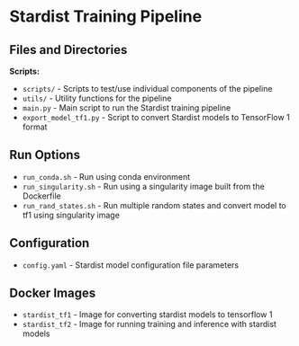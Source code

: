 # Stardist Training Pipeline

## Files and Directories

**Scripts:**
- `scripts/` - Scripts to test/use individual components of the pipeline
- `utils/` - Utility functions for the pipeline
- `main.py` - Main script to run the Stardist training pipeline
- `export_model_tf1.py` - Script to convert Stardist models to TensorFlow 1 format

## Run Options

- `run_conda.sh` - Run using conda environment
- `run_singularity.sh` - Run using a singularity image built from the Dockerfile
- `run_rand_states.sh` - Run multiple random states and convert model to tf1 using singularity image

## Configuration

- `config.yaml` - Stardist model configuration file parameters

## Docker Images

- `stardist_tf1` - Image for converting stardist models to tensorflow 1
- `stardist_tf2` - Image for running training and inference with stardist models
